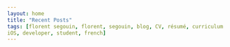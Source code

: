```yaml
---
layout: home
title: "Recent Posts"
tags: [florent segouin, florent, segouin, blog, CV, résumé, curriculum vitae,
iOS, developer, student, french]
---
```

